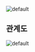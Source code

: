 
![default](https://user-images.githubusercontent.com/46715358/53471780-2370f480-3aa9-11e9-854c-e03540e5b3f9.png)

## **관계도**

![default](https://user-images.githubusercontent.com/46715358/53782930-f8781c00-3f52-11e9-9ebc-17e52beefa5d.PNG)


